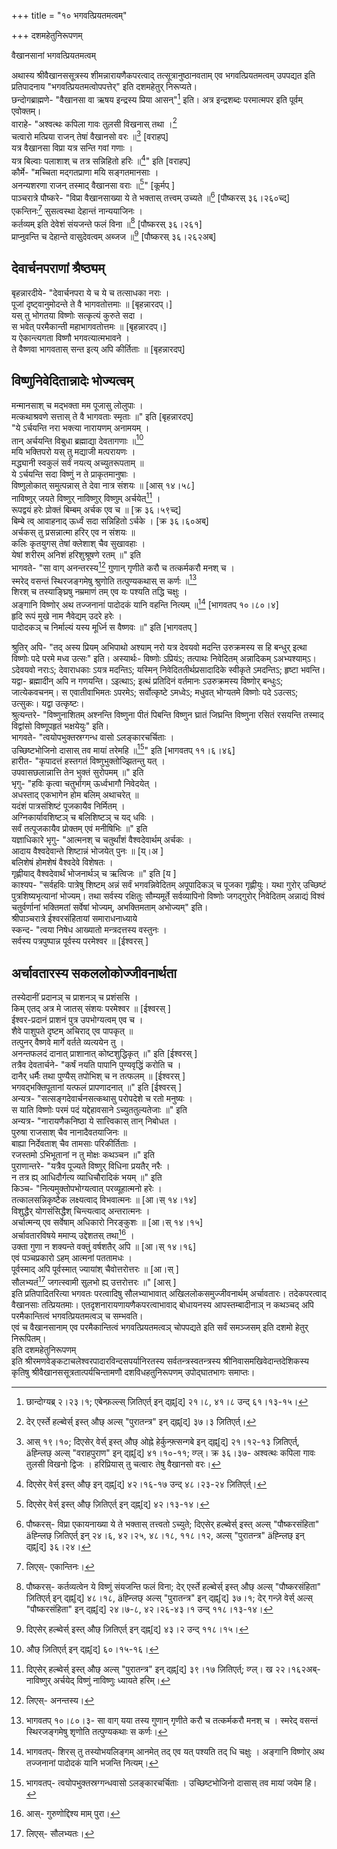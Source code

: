 +++
title = "१० भगवत्प्रियतमत्वम्"

+++
दशमहेतुनिरूपणम्
    
वैखानसानां भगवत्प्रियतमत्वम्
    
अथास्य श्रीवैखानससूत्रस्य शीमन्नारायणैकपरत्वाद् तत्सूत्रानुष्ठानवताम् एव भगवत्प्रियतमत्वम् उपपद्यत इति प्रतिपादनाय "भगवत्प्रियतमत्वोपपत्तेर्" इति दशमहेतुर् निरूप्यते।  
छन्दोगब्राह्मणे- "वैखानसा वा ऋषय इन्द्रस्य प्रिया आसन्"[^८५१] इति। अत्र इन्द्रशब्दः परमात्मपर इति पूर्वम् एवोक्तम्।  
वाराहे- "अश्वत्थः कपिला गावः तुलसी विखनास् तथा ।[^८५२]  
चत्वारो मत्प्रिया राजन् तेषां वैखानसो वरः ॥[^८५३] [वराहप्]  
यत्र वैखानसा विप्रा यत्र सन्ति गवां गणाः ।  
यत्र बिल्वाः पलाशाश् च तत्र सन्निहितो हरिः ॥[^८५४]" इति [वराहप्]  
कौर्मे- "मच्चिता मद्गतप्राणा मयि सङ्गतमानसाः ।  
अनन्यशरणा राजन् तस्माद् वैखानसा वराः ॥[^८५५]" [कूर्मप् ]  
पाञ्चरात्रे पौष्करे- "विप्रा वैखानसाख्या ये ते भक्तास् तत्त्वम् उच्यते ॥[^८५६] [पौष्करस् ३६।२६०च्द्]  
एकन्तिनः[^८५७] सुसत्वस्था देहान्तं नान्ययाजिनः ।  
कर्तव्यम् इति देवेशं संयजन्ते फलं विना ॥[^८५८] [पौष्करस् ३६।२६१]  
प्राप्नुवन्ति च देहान्ते वासुदेवत्वम् अब्जज ॥[^८५९] [पौष्करस् ३६।२६२अब्]  
    
## देवार्चनपराणां श्रैष्ठ्यम्
    
बृहन्नारदीये- "देवार्चनपरा ये च ये च तत्साधका नराः ।  
पूजां दृष्ट्वानुमोदन्ते ते वै भागवतोत्तमाः ॥ [बृहन्नारदप्।]  
यस् तु भोगतया विष्णोः सत्कृत्यं कुरुते सदा ।  
स भवेत् परमैकान्ती महाभागवतोत्तमः ॥ [बृहन्नारदप्।]  
य ऐकान्त्यगता विष्णौ भगवत्यात्मभावने ।  
ते वैष्णवा भागवतास् सन्त इत्य् अपि कीर्तिताः ॥ [बृहन्नारदप्]  
    

[^८५१]: छान्दोग्यब्र् २।२३।१; एबेन्फ़ल्ल्स् ज़ितिएर्त् इन् द्ह्न्[द्] २१।८, ४१।८ उन्द् ६१।१३-१५।  
[^८५२]: देर् एर्स्ते हल्ब्वेर्स् इस्त् औछ् अल्स् "पुरातन्त्र" इन् द्ह्न्[द्] ३७।३ ज़ितिएर्त्।  
[^८५३]: आस् १९।१०; दिएसेर् वेर्स् इस्त् औछ् ओह्ने हेर्कुन्फ़्त्सन्गबे इन् द्ह्न्[द्] २१।१२-१३ ज़ितिएर्त्, äह्न्लिछ् अल्स् "वराहपुराण" इन् द्ह्न्[द्] ४१।१०-११; व्ग्ल्। क्र ३६।३७- अश्वत्थः कपिला गावः तुलसी विखनो द्विजः । हरिप्रियास् तु चत्वारः तेषु वैखानसो वरः।  
[^८५४]: दिएसेर् वेर्स् इस्त् औछ् इन् द्ह्न्[द्] ४२।१६-१७ उन्द् ४८।२३-२४ ज़ितिएर्त्।  
[^८५५]: दिएसेर् वेर्स् इस्त् औछ् ज़ितिएर्त् इन् द्ह्न्[द्] ४२।१३-१४।  
[^८५६]: पौष्करस्- विप्रा एकायनाख्या ये ते भक्तास् तत्त्वतो ऽच्युते; दिएसेर् हल्ब्वेर्स् इस्त् अल्स् "पौष्करसंहिता" äह्न्लिछ् ज़ितिएर्त् इन् २४।६, ४२।२५, ४८।१८, ११८।१२, अल्स् "पुरातन्त्र" äह्न्लिछ् इन् द्ह्न्[द्] ३६।२४।  
[^८५७]: लिएस्- एकान्तिनः।  
[^८५८]: पौष्करस्- कर्तव्यत्वेन ये विष्णुं संयजन्ति फलं विना; देर् एर्स्ते हल्ब्वेर्स् इस्त् औछ् अल्स् "पौष्करसंहिता" ज़ितिएर्त् इन् द्ह्न्[द्] ४८।१८, äह्न्लिछ् अल्स् "पुरातन्त्र" इन् द्ह्न्[द्] ३७।१; देर् गन्ज़े वेर्स् अल्स् "पौष्करसंहिता" इन् द्ह्न्[द्] २४।७-८, ४२।२६-४३।१ उन्द् ११८।१३-१४।  
[^८५९]: दिएसेर् हल्ब्वेर्स् इस्त् औछ् ज़ितिएर्त् इन् द्ह्न्[द्] ४३।२ उन्द् ११८।१५।   


## विष्णुनिवेदितान्नादेः भोज्यत्वम्
    
मन्मानसाश् च मद्भक्ता मम पूजासु लोलुपाः ।  
मत्कथाश्रवणे सत्तास् ते वै भागवताः स्मृताः ॥" इति [बृहन्नारदप्]  
"ये ऽर्चयन्ति नरा भक्त्या नारायणम् अनामयम् ।  
तान् अर्चयन्ति विबुधा ब्रह्माद्या देवतागणाः ॥[^८६०]  
मयि भक्तिपरो यस् तु मद्याजी मत्परायणः ।  
मद्ध्यानी स्वकुलं सर्वं नयत्य् अच्युतरूपताम् ॥  
ये ऽर्चयन्ति सदा विष्णुं न ते प्राकृतमानुषाः ।  
विष्णुलोकात् समुत्पन्नास् ते देवा नात्र संशयः ॥ [आस् १४।५८]  
नाविष्णुर् जयते विष्णुर् नाविष्णुर् विष्णुम् अर्चयेत्[^८६१] ।  
रूपद्वयं हरेः प्रोक्तं बिम्बम् अर्चक एव च ॥ [क्र ३६।५९च्द्]  
बिम्बे त्व् आवाहनाद् ऊर्ध्वं सदा सन्निहितो ऽर्चके । [क्र ३६।६०अब्]  
अर्चकस् तु प्रसन्नात्मा हरिर् एव न संशयः ॥  
कलिः कृतयुगस् तेषां क्लेशाश् चैव सुखावहाः ।  
येषां शरीरम् अनिशं हरिशुश्रूषणे रतम् ॥" इति  
भागवते- "सा वाग् अनन्तरस्य[^८६२] गुणान् गृणीते करौ च तत्कर्मकरौ मनश् च ।  
स्मरेद् वसन्तं स्थिरजङ्गमेषु श्रुणोति तत्पुण्यकथास् स कर्णः ॥[^८६३]  
शिरश् च तस्याङ्घ्रिषु नम्रमाणं तम् एव यः पश्यति तद्धि चक्षुः ।  
अङ्गानि विष्णोर् अथ तज्जनानां पादोदकं यानि वहन्ति नित्यम् ॥[^८६४] [भागवतप् १०।८०।४]  
हृदि रूपं मुखे नाम नैवेद्यम् उदरे हरेः ।  
पादोदकञ् च निर्माल्यं यस्य मूर्ध्नि स वैष्णवः ॥" इति [भागवतप् ]  
    

[^८६०]: औछ् ज़ितिएर्त् इन् द्ह्न्[द्] ६०।१५-१६।  
[^८६१]: दिएसेर् हल्ब्वेर्स् इस्त् औछ् अल्स् "पुरातन्त्र" इन् द्ह्न्[द्] ३९।१७ ज़ितिएर्त्; व्ग्ल्। ख २२।१६२अब्- नाविष्णुर् अर्चयेद् विष्णुं नाविष्णुः ध्यायते हरिम्।  
[^८६२]: लिएस्- अनन्तस्य।  
[^८६३]: भागवतप् १०।८०।३- सा वाग् यया तस्य गुणान् गृणीते करौ च तत्कर्मकरौ मनश् च । स्मरेद् वसन्तं स्थिरजङ्गमेषु शृणोति तत्पुण्यकथाः स कर्णः।  
[^८६४]: भागवतप्- शिरस् तु तस्योभयलिङ्गम् आनमेत् तद् एव यत् पश्यति तद् धि चक्षुः । अङ्गानि विष्णोर् अथ तज्जनानां पादोदकं यानि भजन्ति नित्यम्।   


श्रुतिर् अपि- "तद् अस्य प्रियम् अभिपाथो अश्याम् नरो यत्र देवयवो मदन्ति उरुक्रमस्य स हि बन्धुर् इत्था विष्णोः पदे परमे मध्व उत्सः" इति। अस्यार्थः- विष्णोः ऽप्रियंऽ; तत्पाथः निवेदितम् अन्नादिकम् ऽअभ्यश्याम्ऽ। ऽदेवयवो नराःऽ; देवाराधकाः ऽयत्र मदन्तिऽ; यस्मिन् निवेदिततीर्थप्रसादादिके स्वीकृते ऽमदन्तिऽ; हृष्टा भवन्ति। यद्वा- ब्रह्मादीन् अपि न गणयन्ति। ऽइत्थाऽ; इत्थं प्रतिदिनं वर्तमानः ऽउरुक्रमस्य विष्णोर् बन्धुःऽ; जात्येकवचनम्। स एवातीवाभिमतः ऽपरमेऽ; सर्वोत्कृष्टे ऽमध्वेऽ; मधुवत् भोग्यतमे विष्णोः पदे ऽउत्सऽ; उत्सुकः। यद्वा उत्कृष्टः।  
श्रुत्यन्तरे- "विष्णुनाशितम् अश्नन्ति विष्णुना पीतं पिबन्ति विष्णुन घ्रातं जिघ्रन्ति विष्णुना रसितं रसयन्ति तस्माद् विद्वांसो विष्णूपहृतं भक्षयेयुः" इति।  
भागवते- "त्वयोपभुक्तस्रग्गन्ध वासो ऽलङ्कारचर्चिताः ।  
उच्छिष्टभोजिनो दासास् तव मायां तरेमहि ॥[^८६५]" इति [भागवतप् ११।६।४६]  
हारीत- "कृपादत्तं हस्तगतं विष्णुभुक्तोज्झितन्तु यत् ।  
उपवासछलान्नात्ति तेन भुक्तं सुरोपमम् ॥" इति  
भृगु- "हविः कृत्वा चतुर्भागम् ऊर्ध्वभागौ निवेदयेत् ।  
अधस्ताद् एकभागेन होम बलिम् अथाचरेत् ॥  
यदंशं पात्रसंशिष्टं पूजकायैव निर्मितम् ।  
अग्निकार्यावशिष्टञ् च बलिशिष्टञ् च यद् धविः ।  
सर्वं तत्पूजकायैव प्रोक्तम् एवं मनीषिभिः ॥" इति  
यज्ञाधिकारे भृगु- "आत्मनश् च चतुर्थांशं वैश्वदेवार्थम् अर्चकः ।  
आदाय वैश्वदेवान्ते शिष्टान्नं भोजयेत् पुनः ॥ [य्।अ ]  
बलिशेषं होमशेषं वैश्वदेवे विशेषतः ।  
गृह्णीयाद् वैश्वदेवार्थं भोजनार्थञ् च ऋत्विजः ॥" इति [य ]  
काश्यप- "सर्वहविः पात्रेषु शिष्टम् अन्नं सर्वं भगवन्निवेदितम् अपूपादिकञ् च पूजका गृह्णीयुः। यथा गुरोर् उच्छिष्टं पुत्रशिष्यभृत्यानां भोज्यम्। तथा सर्वस्य रक्षितुः सौम्यमूर्ते सर्वव्यापिनो विष्णोः जगद्गुरोर् निवेदितम् अन्नाद्यं विश्वं चतुर्वर्णानां भक्तिमतां सर्वेषां भोज्यम्, अभक्तिमताम् अभोज्यम्" इति।  
श्रीपाञ्चरात्रे ईश्वरसंहितायां समाराधनाध्याये  
स्कन्द- "त्वया निषेध आख्यातो मन्त्रदत्तस्य वस्तुनः ।  
सर्वस्य पत्रपुष्पान्न पूर्वस्य परमेश्वर ॥ [ईश्वरस् ]  
    

[^८६५]: भागवतप्- त्वयोपभुक्तस्रग्गन्धवासो ऽलङ्कारचर्चिताः । उच्छिष्टभोजिनो दासास् तव मायां जयेम हि।   


## अर्चावतारस्य सकललोकोज्जीवनार्थता
    
तस्येदानीं प्रदानञ् च प्राशनञ् च प्रशंससि ।  
किम् एतद् अत्र मे जातस् संशयः परमेश्वर ॥ [ईश्वरस् ]  
ईश्वर-प्रदानं प्राशनं पुत्र उपभोग्यत्वम् एव च ।  
शैवे पाशुपते दृष्टम् अचिराद् एव पापकृत् ॥  
तत्पुनर् वैष्णवे मार्गे वर्तते व्यत्ययेन तु ।  
अनन्तफलदं दानात् प्राशानात् कोष्टशुद्धिकृत् ॥" इति [ईश्वरस् ]  
तत्रैव देवतार्चने- "कर्षं नयति पापानि पुण्यवृद्धिं करोति च ।  
दानैर् धर्मैः तथा पुण्यैस् तपोभिश् च न तत्फलम् ॥ [ईश्वरस् ]  
भगवद्भक्तिपूतानां यत्फलं प्रापणादनात् ॥" इति [ईश्वरस् ]  
अन्यत्र- "सत्सङ्गदेवार्चनसत्कथासु परोपदेशे च रतो मनुष्यः ।  
स याति विष्णोः परमं पदं यद्देहावसाने ऽच्युततुल्यतेजाः ॥" इति  
अन्यत्र- "नारायणैकनिष्ठा ये सात्त्विकास् तान् निबोधत ।  
पुरुषा राजसाश् चैव नानादैवतयाजिनः ॥  
बाह्या निर्देवताश् चैव तामसाः परिकीर्तिताः ।  
रजस्तमो ऽभिभूतानां न तु मोक्षः कथञ्चन ॥" इति  
पुराणान्तरे- "यत्रैव पूज्यते विष्णुर् विधिना प्रयतैर् नरैः ।  
न तत्र ह्य् आधिदौर्गत्य व्याधिचौरादिकं भयम् ॥" इति  
किञ्च- "नित्यमुक्तोपभोग्यत्वात् परव्यूहात्मनो हरेः ।  
तत्कालसन्निकृष्टैक लक्ष्यत्वाद् विभवात्मनः ॥ [आ।स् १४।१४]  
विशुद्धैर् योगसंसिद्धैश् चिन्त्यत्वाद् अन्तरात्मनः ।  
अर्चात्मन्य् एव सर्वेषाम् अधिकारो निरङ्कुशः ॥ [आ।स् १४।१५]  
अर्चावतारविषये ममाप्य् उद्देशतस् तथा[^८६६] ।  
उक्ता गुणा न शक्यन्ते वक्तुं वर्षशतैर् अपि ॥ [आ।स् १४।१६]  
एवं पञ्चप्रकारो ऽहम् आत्मनां पततामधः ।  
पूर्वस्माद् अपि पूर्वस्मात् ज्यायांश् चैवोत्तरोत्तरः ॥ [आ।स् ]  
सौलभ्यतं[^८६७] जगत्स्वामी सुलभो ह्य् उत्तरोत्तरः ॥" [आस् ]  
इति प्रतिपादितरित्या भगवतः परत्वादिषु सौलभ्याभावात् अखिललोकसमुज्जीवनार्थम् अर्चावतारः। तदेकपरत्वाद् वैखानसाः तत्प्रियतमाः। एतदृशनारायणायणैकपरत्वाभावाद् बोधायनस्य आपस्तम्बादीनाञ् न कथञ्चद् अपि परमैकान्तित्वं भगवत्प्रियतमत्वञ् च सम्भवति।  
एवं च वैखानसानाम् एव परमैकान्तित्वं भगवत्प्रियतमत्वञ् चोपपद्यते इति सर्वं समञ्जसम् इति दशमो हेतुर् निरूपितम्।  
इति दशमहेतुनिरूपणम्  
इति श्रीरमणवेङ्कटाचलेश्वरपादारविन्दसपर्यानिरतस्य सर्वतन्त्रस्वतन्त्रस्य श्रीनिवासमखिवेदान्तदेशिकस्य कृतिषु श्रीवैखानससूत्रतात्पर्यचिन्तामणौ दशविधहतुनिरूपणम् उपोद्घातभागः समाप्तः।  
    

[^८६६]: आस्- गुरुणोद्दिश्य माम् पुरा।  
[^८६७]: लिएस्- सौलभ्यतः।  

